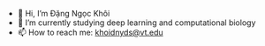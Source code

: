 - 👋 Hi, I’m Đặng Ngọc Khôi
- 🌱 I’m currently studying deep learning and computational biology
- 📫 How to reach me: khoidnyds@vt.edu

<!---
khoidnyds/khoidnyds is a ✨ special ✨ repository because its `README.md` (this file) appears on your GitHub profile.
You can click the Preview link to take a look at your changes.
--->
